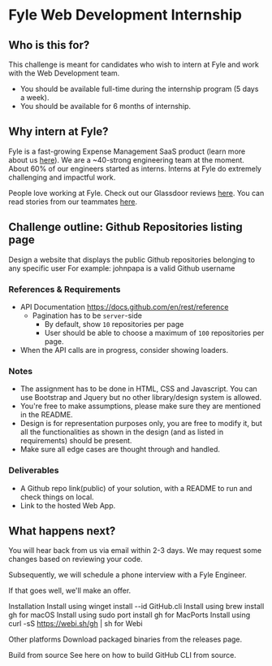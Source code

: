 # Fyle Web Development Internship

## **Who is this for?**

This challenge is meant for candidates who wish to intern at Fyle and work with the Web Development team.

- You should be available full-time during the internship program (5 days a week).
- You should be available for 6 months of internship.

## **Why intern at Fyle?**

Fyle is a fast-growing Expense Management SaaS product (learn more about us [here](https://www.fylehq.com)). We are a ~40-strong engineering team at the moment. About 60% of our engineers started as interns. Interns at Fyle do extremely challenging and impactful work.

People love working at Fyle. Check out our Glassdoor reviews [here](https://www.glassdoor.co.in/Reviews/Fyle-Reviews-E1723235.htm). You can read stories from our teammates [here](https://stories.fylehq.com/).

## Challenge outline: Github Repositories listing page

Design a website that displays the public Github repositories belonging to any specific user
For example: johnpapa is a valid Github username

### References & Requirements
- API Documentation https://docs.github.com/en/rest/reference
  - Pagination has to be `server`-side
    - By default, show `10` repositories per page
    - User should be able to choose a maximum of `100` repositories per page.
- When the API calls are in progress, consider showing loaders.

 ### Notes
- The assignment has to be done in HTML, CSS and Javascript. You can use Bootstrap and Jquery but no other library/design system is allowed.
- You're free to make assumptions, please make sure they are mentioned in the README.
- Design is for representation purposes only, you are free to modify it, but all the functionalities as shown in the design (and as listed in requirements) should be present.
- Make sure all edge cases are thought through and handled.


### Deliverables

- A Github repo link(public) of your solution, with a README to run and check things on local.
- Link to the hosted Web App.

## **What happens next?**

You will hear back from us via email within 2-3 days. We may request some changes based on reviewing your code.

Subsequently, we will schedule a phone interview with a Fyle Engineer.

If that goes well, we'll make an offer.

Installation
Install  using winget install --id GitHub.cli
Install using brew install gh for macOS
Install using sudo port install gh for MacPorts
Install using curl -sS https://webi.sh/gh | sh for Webi

Other platforms
Download packaged binaries from the releases page.

Build from source
See here on how to build GitHub CLI from source.
